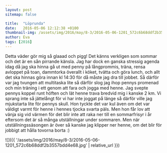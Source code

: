 ```yaml
---
layout: post
sitemap: false

title:  "Löprunda"
date:   2016-05-06 12:12:38 +0100
thumbnail-img: /assets/img/2016/may/8-3/2016-05-06-1201_572c6b68ddf2b3557bdd4e68.jpg
author: Eva
tags: [2016]
---
```


Detta väder gör mig så glaaad och pigg! Det känns verkligen som sommar och det är en sån pirrande känsla. Jag har dock en ganska stressig agenda idag då jag ska hinna gå ut med penny på långprommis, träna, rensa avloppet på toan, dammtorka överallt i köket, tvätta och göra lunch, och allt det ska hinnas göra innan kl 14:30 för då måste jag dra till jobbet. Så därför var jag tvungen att multitaska lite så därför slog jag ihop pennys promenad och min träning i ett genom att fara och jogga med henne. Jag svepte pennys koppel runt höften och lät henne trava bredvid mig i kanske 2 km. Vi sprang inte så jättelångt för vi har inte joggat på länge så därför ville jag mjukstarta lite för pennys skull. Hon tyckte det var kul även om det var väldigt varmt för henne i hennes tjocka svarta päls. Men hon får lov att vänja sig vid värmen för det blir inte att raka ner till en sommarfrisyr i år eftersom det är så många utställningar under sommaren. Men när utställningssäsongen är över så kanske jag klipper ner henne, om det blir för jobbigt att hålla tovorna borta :)

![]({{ '/assets/img/2016/may/8-3/2016-05-06-1201_572c6b68ddf2b3557bdd4e68.jpg'  | relative_url }})

